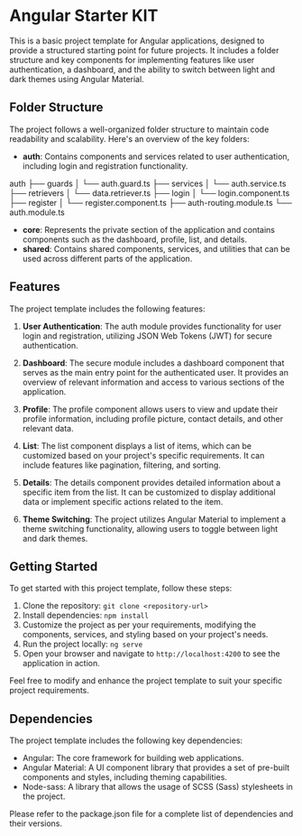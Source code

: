 # Angular Starter KIT

This is a basic project template for Angular applications, designed to provide a structured starting point for future projects. It includes a folder structure and key components for implementing features like user authentication, a dashboard, and the ability to switch between light and dark themes using Angular Material.

## Folder Structure

The project follows a well-organized folder structure to maintain code readability and scalability. Here's an overview of the key folders:

- **auth**: Contains components and services related to user authentication, including login and registration functionality.

auth
├── guards
│ └── auth.guard.ts
├── services
│ └── auth.service.ts
├── retrievers
│ └── data.retriever.ts
├── login
│ └── login.component.ts
├── register
│ └── register.component.ts
├── auth-routing.module.ts
└── auth.module.ts

- **core**: Represents the private section of the application and contains components such as the dashboard, profile, list, and details.
- **shared**: Contains shared components, services, and utilities that can be used across different parts of the application.

## Features

The project template includes the following features:

1. **User Authentication**: The auth module provides functionality for user login and registration, utilizing JSON Web Tokens (JWT) for secure authentication.

2. **Dashboard**: The secure module includes a dashboard component that serves as the main entry point for the authenticated user. It provides an overview of relevant information and access to various sections of the application.

3. **Profile**: The profile component allows users to view and update their profile information, including profile picture, contact details, and other relevant data.

4. **List**: The list component displays a list of items, which can be customized based on your project's specific requirements. It can include features like pagination, filtering, and sorting.

5. **Details**: The details component provides detailed information about a specific item from the list. It can be customized to display additional data or implement specific actions related to the item.

6. **Theme Switching**: The project utilizes Angular Material to implement a theme switching functionality, allowing users to toggle between light and dark themes.

## Getting Started

To get started with this project template, follow these steps:

1. Clone the repository: `git clone <repository-url>`
2. Install dependencies: `npm install`
3. Customize the project as per your requirements, modifying the components, services, and styling based on your project's needs.
4. Run the project locally: `ng serve`
5. Open your browser and navigate to `http://localhost:4200` to see the application in action.

Feel free to modify and enhance the project template to suit your specific project requirements.

## Dependencies

The project template includes the following key dependencies:

- Angular: The core framework for building web applications.
- Angular Material: A UI component library that provides a set of pre-built components and styles, including theming capabilities.
- Node-sass: A library that allows the usage of SCSS (Sass) stylesheets in the project.

Please refer to the package.json file for a complete list of dependencies and their versions.
